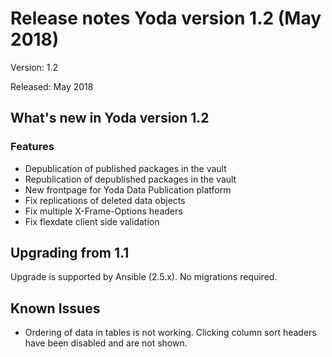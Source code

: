 # Release notes Yoda version 1.2 (May 2018)

Version: 1.2

Released: May 2018

## What's new in Yoda version 1.2
### Features
- Depublication of published packages in the vault
- Republication of depublished packages in the vault
- New frontpage for Yoda Data Publication platform
- Fix replications of deleted data objects
- Fix multiple X-Frame-Options headers
- Fix flexdate client side validation

## Upgrading from 1.1
Upgrade is supported by Ansible (2.5.x). No migrations required.

## Known Issues
- Ordering of data in tables is not working. Clicking column sort headers have been disabled and are not shown.
